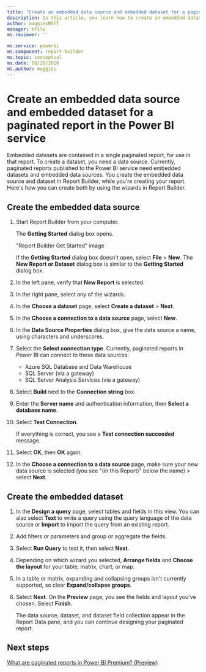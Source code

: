 ```yaml
---
title: "Create an embedded data source and embedded dataset for a paginated report in the Power BI service | Microsoft Docs"
description: In this article, you learn how to create an embedded dataset in a paginated report in the Power BI service.
author: maggiesMSFT
manager: kfile
ms.reviewer: ''

ms.service: powerbi
ms.component: report-builder
ms.topic: conceptual
ms.date: 08/20/2018
ms.author: maggies
---
```

# Create an embedded data source and embedded dataset for a paginated report in the Power BI service
Embedded datasets are contained in a single paginated report, for use in that report. To create a dataset, you need a data source. Currently, paginated reports published to the Power BI service need embedded datasets and embedded data sources. You create the embedded data source and dataset in Report Builder, while you're creating your report. Here's how you can create both by using the wizards in Report Builder.
  
## Create the embedded data source
  
1.  Start Report Builder from your computer.  
  
     The **Getting Started** dialog box opens.  
  
     "Report Builder Get Started" image
  
     If the **Getting Started** dialog box doesn't open, select **File** > **New**. The **New Report or Dataset** dialog box is similar to the **Getting Started** dialog box.  
  
2.  In the left pane, verify that **New Report** is selected.  
  
3.  In the right pane, select any of the wizards. 
  
4.  In the **Choose a dataset** page, select **Create a dataset** > **Next**.  
  
5.  In the **Choose a connection to a data source** page, select **New**.  
  
6. In the **Data Source Properties** dialog box, give the data source a name, using characters and underscores.
  
7.  Select the **Select connection type**. Currently, paginated reports in Power BI can connect to these data sources:

    - Azure SQL Database and Data Warehouse
    - SQL Server (via a gateway)
    - SQL Server Analysis Services (via a gateway)
  
8.  Select **Build** next to the **Connection string** box.  

1. Enter the **Server name** and authentication information, then **Select a database name**.

10. Select **Test Connection**. 

    If everything is correct, you see a **Test connection succeeded** message.

11. Select **OK**, then **OK** again.

1. In the **Choose a connection to a data source** page, make sure your new data source is selected (you see "(in this Report)" below the name) > select **Next**.  
  
  
## Create the embedded dataset
  
1. In the **Design a query** page, select tables and fields in this view. You can also select **Text** to write a query using the query language of the data source or **Import** to import the query from an existing report.  

2. Add filters or parameters and group or aggregate the fields.

1. Select **Run Query** to test it, then select **Next**. 

1. Depending on which wizard you selected, **Arrange fields** and **Choose the layout** for your table, matrix, chart, or map.

5. In a table or matrix, expanding and collapsing groups isn't currently supported, so clear **Expand/collapse groups**.
  
6. Select **Next**. On the **Preview** page, you see the fields and layout you've chosen. Select **Finish**. 
  
   The data source, dataset, and dataset field collection appear in the Report Data pane, and you can continue designing your paginated report.  
 
 
## Next steps 

[What are paginated reports in Power BI Premium? (Preview)](paginated-reports-report-builder-power-bi.md)  
